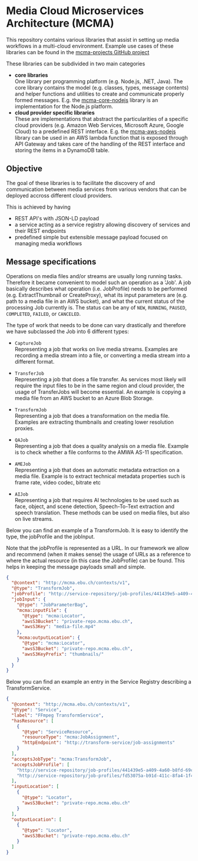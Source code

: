 # Media Cloud Microservices Architecture (MCMA)

This repository contains various libraries that assist in setting up media workflows in a multi-cloud environment. Example use cases of these libraries can be found in the [mcma-projects GitHub project](https://github.com/ebu/mcma-projects)

These libraries can be subdivided in two main categories
* **core libraries**  
One library per programming platform (e.g. Node.js, .NET, Java). The core library contains the model (e.g. classes, types, message contents) and helper functions and utilities to create and communicate properly formed messages. E.g. the [mcma-core-nodejs](mcma-core-nodejs) library is an implementation for the Node.js platform.
* **cloud provider specific libraries**  
These are implementations that abstract the particularities of a specific cloud providers (e.g. Amazon Web Services, Microsoft Azure, Google Cloud) to a predefined REST interface. E.g. the [mcma-aws-nodejs](mcma-aws-nodejs) library can be used in an AWS lambda function that is exposed through API Gateway and takes care of the handling of the REST interface and storing the items in a DynamoDB table.

## Objective

The goal of these libraries is to facilitate the discovery of and communication between media services from various vendors that can be deployed accross different cloud providers.

This is achieved by having
* REST API's with JSON-LD payload
* a service acting as a service registry allowing discovery of services and their REST endpoints
* predefined simple but extensible message payload focused on managing media workflows

## Message specifications

Operations on media files and/or streams are usually long running tasks. Therefore it became convenient to model such an operation as a 'Job'. A job basically describes what operation (i.e. JobProfile) needs to be performed (e.g. ExtractThumbnail or CreateProxy), what its input parameters are (e.g. path to a media file in an AWS bucket), and what the current status of the processing Job currently is. The status can be any of ```NEW```, ```RUNNING```, ```PAUSED```, ```COMPLETED```, ```FAILED```, or ```CANCELED```.

The type of work that needs to be done can vary drastically and therefore we have subclassed the Job into 6 different types: 
* ```CaptureJob```  
Representing a job that works on live media streams. Examples are recording a media stream into a file, or converting a media stream into a different format.

* ```TransferJob```  
Representing a job that does a file transfer. As services most likely will require the input files to be in the same region and cloud provider, the usage of TransferJobs will become essential. An example is copying a media file from an AWS bucket to an Azure Blob Storage.

* ```TransformJob```  
Representing a job that does a transformation on the media file. Examples are extracting thumbnails and creating lower resolution proxies.

* ```QAJob```  
Representing a job that does a quality analysis on a media file. Example is to check whether a file conforms to the AMWA AS-11 specification.

* ```AMEJob```  
Representing a job that does an automatic metadata extraction on a media file. Example is to extract technical metadata properties such is frame rate, video codec, bitrate etc

* ```AIJob```  
Representing a job that requires AI technologies to be used such as face, object, and scene detection, Speech-To-Text extraction and speech translation. These methods can be used on media files, but also on live streams.

Below you can find an example of a TransformJob. It is easy to identify the type, the jobProfile and the jobInput. 

Note that the jobProfile is represented as a URL. In our framework we allow and recommend (when it makes sense) the usage of URLs as a reference to where the actual resource (in this case the JobProfile) can be found. This helps in keeping the message payloads small and simple.

```JSON
{
  "@context": "http://mcma.ebu.ch/contexts/v1",
  "@type": "TransformJob",
  "jobProfile": "http://service-repository/job-profiles/441439e5-a409-4a60-b8fd-69cafeb301f9",
  "jobInput": {
    "@type": "JobParameterBag",
    "mcma:inputFile": {
      "@type": "mcma:Locator",
      "awsS3Bucket": "private-repo.mcma.ebu.ch",
      "awsS3Key": "media-file.mp4"
    },
    "mcma:outputLocation": {
      "@type": "mcma:Locator",
      "awsS3Bucket": "private-repo.mcma.ebu.ch",
      "awsS3KeyPrefix": "thumbnails/"
    }
  }
}
```

Below you can find an example an entry in the Service Registry describing a TransformService.
```JSON
{
  "@context": "http://mcma.ebu.ch/contexts/v1",
  "@type": "Service",
  "label": "FFmpeg TransformService",
  "hasResource": [
    {
      "@type": "ServiceResource",
      "resourceType": "mcma:JobAssignment",
      "httpEndpoint": "http://transform-service/job-assignments"
    }
  ],
  "acceptsJobType": "mcma:TransformJob",
  "acceptsJobProfile": [
    "http://service-repository/job-profiles/441439e5-a409-4a60-b8fd-69cafeb301f9",
    "http://service-repository/job-profiles/fd53075a-b91d-411c-8fa4-1f4d78e6810a"
  ],
  "inputLocation": [
    {
      "@type": "Locator",
      "awsS3Bucket": "private-repo.mcma.ebu.ch"
    }
  ],
  "outputLocation": [
    {
      "@type": "Locator",
      "awsS3Bucket": "private-repo.mcma.ebu.ch"
    }
  ]
}
```
